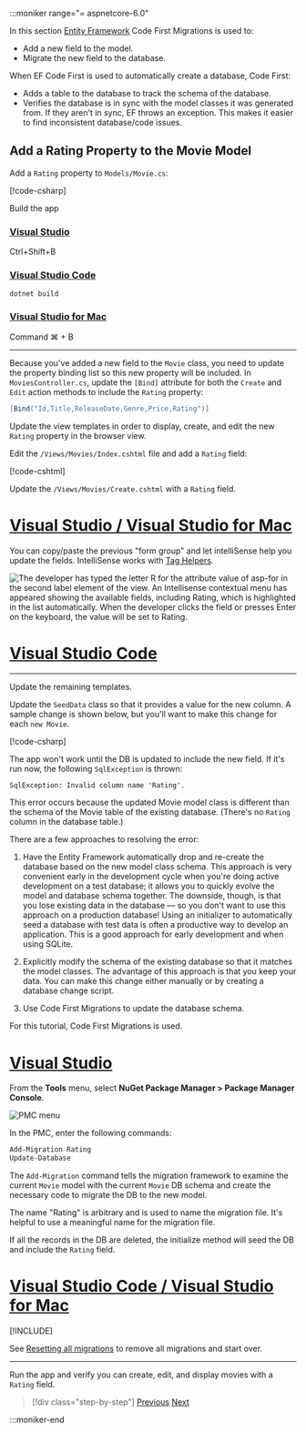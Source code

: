 :::moniker range="= aspnetcore-6.0"

In this section [Entity Framework](/ef/core/get-started/aspnetcore/new-db) Code First Migrations is used to:

* Add a new field to the model.
* Migrate the new field to the database.

When EF Code First is used to automatically create a database, Code First:

* Adds a table to the database to  track the schema of the database.
* Verifies the database is in sync with the model classes it was generated from. If they aren't in sync, EF throws an exception. This makes it easier to find inconsistent database/code issues.

## Add a Rating Property to the Movie Model

Add a `Rating` property to `Models/Movie.cs`:

[!code-csharp[](~/tutorials/first-mvc-app/start-mvc/sample/MvcMovie60/Models/Movie.cs?name=AddRating&highlight=19)]

Build the app

### [Visual Studio](#tab/visual-studio)

 Ctrl+Shift+B

### [Visual Studio Code](#tab/visual-studio-code)

```dotnetcli
dotnet build
```

### [Visual Studio for Mac](#tab/visual-studio-mac)

Command ⌘ + B

---

Because you've added a new field to the `Movie` class, you need to update the property binding list so this new property will be included. In `MoviesController.cs`, update the `[Bind]` attribute for both the `Create` and `Edit` action methods to include the `Rating` property:

```csharp
[Bind("Id,Title,ReleaseDate,Genre,Price,Rating")]
```

Update the view templates in order to display, create, and edit the new `Rating` property in the browser view.

Edit the `/Views/Movies/Index.cshtml` file and add a `Rating` field:

[!code-cshtml[](~/tutorials/first-mvc-app/start-mvc/sample/MvcMovie60/Views/Movies/IndexGenreRating.cshtml?highlight=16-18,38-40&range=24-72)]

Update the `/Views/Movies/Create.cshtml` with a `Rating` field.

# [Visual Studio / Visual Studio for Mac](#tab/visual-studio+visual-studio-mac)

You can copy/paste the previous "form group" and let intelliSense help you update the fields. IntelliSense works with [Tag Helpers](xref:mvc/views/tag-helpers/intro).

![The developer has typed the letter R for the attribute value of asp-for in the second label element of the view. An Intellisense contextual menu has appeared showing the available fields, including Rating, which is highlighted in the list automatically. When the developer clicks the field or presses Enter on the keyboard, the value will be set to Rating.](~/tutorials/first-mvc-app/new-field/_static/cr.png)

# [Visual Studio Code](#tab/visual-studio-code)

<!-- This tab intentionally left blank. -->

---

Update the remaining templates.

Update the `SeedData` class so that it provides a value for the new column. A sample change is shown below, but you'll want to make this change for each `new Movie`.

[!code-csharp[](~/tutorials/first-mvc-app/start-mvc/sample/MvcMovie/Models/SeedDataRating.cs?name=snippet1&highlight=6)]

The app won't work until the DB is updated to include the new field. If it's run now, the following `SqlException` is thrown:

`SqlException: Invalid column name 'Rating'.`

This error occurs because the updated Movie model class is different than the schema of the Movie table of the existing database. (There's no `Rating` column in the database table.)

There are a few approaches to resolving the error:

1. Have the Entity Framework automatically drop and re-create the database based on the new model class schema. This approach is very convenient early in the development cycle when you're doing active development on a test database; it allows you to quickly evolve the model and database schema together. The downside, though, is that you lose existing data in the database — so you don't want to use this approach on a production database! Using an initializer to automatically seed a database with test data is often a productive way to develop an application. This is a good approach for early development and when using SQLite.

2. Explicitly modify the schema of the existing database so that it matches the model classes. The advantage of this approach is that you keep your data. You can make this change either manually or by creating a database change script.

3. Use Code First Migrations to update the database schema.

For this tutorial, Code First Migrations is used.

# [Visual Studio](#tab/visual-studio)

From the **Tools** menu, select **NuGet Package Manager > Package Manager Console**.

  ![PMC menu](~/tutorials/first-mvc-app/adding-model/_static/pmc.png)

In the PMC, enter the following commands:

```PowerShell
Add-Migration Rating
Update-Database
```

The `Add-Migration` command tells the migration framework to examine the current `Movie` model with the current `Movie` DB schema and create the necessary code to migrate the DB to the new model.

The name "Rating" is arbitrary and is used to name the migration file. It's helpful to use a meaningful name for the migration file.

If all the records in the DB are deleted, the initialize method will seed the DB and include the `Rating` field.

# [Visual Studio Code / Visual Studio for Mac](#tab/visual-studio-code+visual-studio-mac)

[!INCLUDE[](~/includes/RP-mvc-shared/sqlite-warn.md)]

See [Resetting all migrations](/ef/core/managing-schemas/migrations/managing?tabs=dotnet-core-cli#resetting-all-migrations) to remove all migrations and start over. 

---
<!-- End of VS tabs -->

Run the app and verify you can create, edit, and display movies with a `Rating` field.

> [!div class="step-by-step"]
> [Previous](~/tutorials/first-mvc-app/search.md)
> [Next](~/tutorials/first-mvc-app/validation.md)

:::moniker-end
